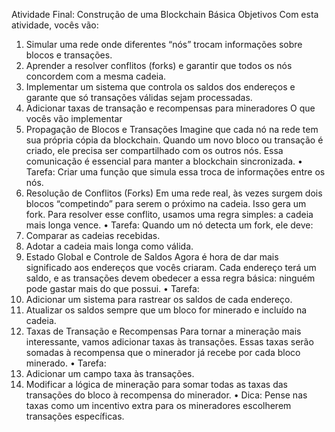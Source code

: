 Atividade Final: Construção de uma Blockchain Básica
Objetivos
Com esta atividade, vocês vão:
1. Simular uma rede onde diferentes “nós” trocam informações sobre blocos e transações.
2. Aprender a resolver conflitos (forks) e garantir que todos os nós concordem com a mesma cadeia.
3. Implementar um sistema que controla os saldos dos endereços e garante que só transações válidas sejam processadas.
4. Adicionar taxas de transação e recompensas para mineradores
O que vocês vão implementar
1. Propagação de Blocos e Transações
Imagine que cada nó na rede tem sua própria cópia da blockchain. Quando um novo bloco ou transação é criado, ele precisa ser compartilhado com os outros nós. Essa comunicação é essencial para manter a blockchain sincronizada.
• Tarefa: Criar uma função que simula essa troca de informações entre os nós.
2. Resolução de Conflitos (Forks)
Em uma rede real, às vezes surgem dois blocos “competindo” para serem o próximo na cadeia. Isso gera um fork. Para resolver esse conflito, usamos uma regra simples: a cadeia mais longa vence.
• Tarefa: Quando um nó detecta um fork, ele deve:
1. Comparar as cadeias recebidas.
2. Adotar a cadeia mais longa como válida.
3. Estado Global e Controle de Saldos
Agora é hora de dar mais significado aos endereços que vocês criaram. Cada endereço terá um saldo, e as transações devem obedecer a essa regra básica: ninguém pode gastar mais do que possui.
• Tarefa:
1. Adicionar um sistema para rastrear os saldos de cada endereço.
2. Atualizar os saldos sempre que um bloco for minerado e incluído na cadeia.
4. Taxas de Transação e Recompensas
Para tornar a mineração mais interessante, vamos adicionar taxas às transações. Essas taxas serão somadas à recompensa que o minerador já recebe por cada bloco minerado.
• Tarefa:
1. Adicionar um campo taxa às transações.
2. Modificar a lógica de mineração para somar todas as taxas das transações do bloco à recompensa do minerador.
• Dica: Pense nas taxas como um incentivo extra para os mineradores escolherem transações específicas.